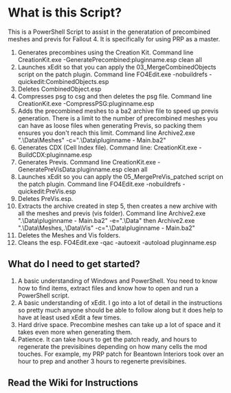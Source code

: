 # What is this Script?

This is a PowerShell Script to assist in the generatation of precombined meshes and previs for Fallout 4. It is specifically for using PRP as a master.

1) Generates precombines using the Creation Kit. Command line CreationKit.exe -GeneratePrecombined:pluginname.esp clean all
2) Launches xEdit so that you can apply the 03_MergeCombinedObjects script on the patch plugin. Command line FO4Edit.exe -nobuildrefs -quickedit:CombinedObjects.esp
3) Deletes CombinedObject.esp
4) Compresses psg to csg and then deletes the psg file. Command line CreationKit.exe -CompressPSG:pluginname.esp
5) Adds the precombined meshes to a ba2 archive file to speed up previs generation. There is a limit to the number of precombined meshes you can have as loose files when generating Previs, so packing them ensures you don't reach this limit. Command line Archive2.exe ".\Data\Meshes" -c=".\Data\pluginname - Main.ba2"
6) Generates CDX (Cell Index file). Command line: CreationKit.exe -BuildCDX:pluginname.esp
7) Generates Previs. Command line CreationKit.exe -GeneratePreVisData:pluginname.esp clean all
8) Launches xEdit so you can apply the 05_MergePreVis_patched script on the patch plugin. Command line FO4Edit.exe -nobuildrefs -quickedit:PreVis.esp
9) Deletes PreVis.esp.
10) Extracts the archive created in step 5, then creates a new archive with all the meshes and previs (vis folder). Command line Archive2.exe ".\Data\pluginname - Main.ba2" -e=".\Data" then Archive2.exe ".\Data\Meshes,.\Data\Vis" -c=".\Data\pluginname - Main.ba2"
11) Deletes the Meshes and Vis folders.
12) Cleans the esp. FO4Edit.exe -qac -autoexit -autoload pluginname.esp

## What do I need to get started?

1) A basic understanding of Windows and PowerShell. You need to know how to find items, extract files and know how to open and run a PowerShell script.
2) A basic understanding of xEdit. I go into a lot of detail in the instructions so pretty much anyone should be able to follow along but it does help to have at least used xEdit a few times.
3) Hard drive space. Precombine meshes can take up a lot of space and it takes even more when generating them.
4) Patience. It can take hours to get the patch ready, and hours to regenerate the previsibines depending on how many cells the mod touches. For example, my PRP patch for Beantown Interiors took over an hour to prep and another 3 hours to regenerte previsibines.

## Read the Wiki for Instructions
